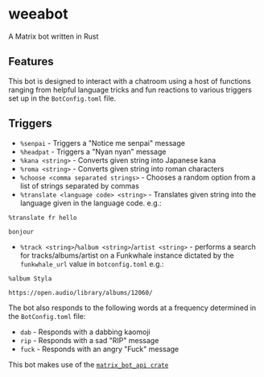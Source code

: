 # weeabot

A Matrix bot written in Rust

## Features

This bot is designed to interact with a chatroom using
a host of functions ranging from helpful language tricks
and fun reactions to various triggers set up in the
`BotConfig.toml` file.

## Triggers

* `%senpai` - Triggers a "Notice me senpai" message
* `%headpat` - Triggers a "Nyan nyan" message
* `%kana <string>` - Converts given string into Japanese kana
* `%roma <string>` - Converts given string into roman characters
* `%choose <comma separated strings>` - Chooses a random option from a list of strings separated by commas
* `%translate <language code> <string>` - Translates given
string into the language given in the language code. e.g.:

```
%translate fr hello

bonjour
```

* `%track <string>`/`%album <string>`/`artist <string>` - performs a search for tracks/albums/artist on a Funkwhale instance dictated by the `funkwhale_url` value in `botconfig.toml` e.g.:

```
%album Styla

https://open.audio/library/albums/12060/
```

The bot also responds to the following words at a frequency
determined in the `BotConfig.toml` file:

* `dab` - Responds with a dabbing kaomoji
* `rip` - Responds with a sad "RIP" message
* `fuck` - Responds with an angry "Fuck" message

This bot makes use of the
[`matrix_bot_api crate`](https://docs.rs/matrix_bot_api/0.5.2/matrix_bot_api/)
